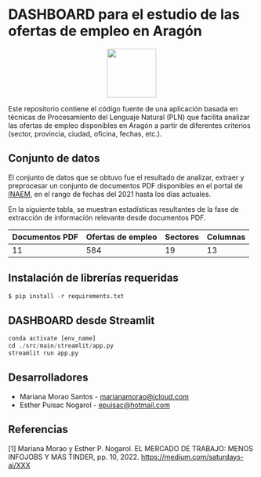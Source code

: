 # DASHBOARD para el estudio de las ofertas de empleo en Aragón

<!--- 
![alt text](https://github.com/[username]/[reponame]/blob/[branch]/icon_offer.png?raw=true)
--->

<p align="center">
  <img width="100" height="100"src="https://static.thenounproject.com/png/305581-200.png" />
</p>

Este repositorio contiene el código fuente de una aplicación basada en técnicas de Procesamiento del Lenguaje Natural (PLN) que facilita analizar las ofertas de empleo disponibles en Aragón a partir de diferentes criterios (sector, provincia, ciudad, oficina, fechas, etc.).

## Conjunto de datos
El conjunto de datos que se obtuvo fue el resultado de analizar, extraer y preprocesar un conjunto de documentos PDF disponibles en el portal de [INAEM](https://inaem.aragon.es/ofertas-de-empleo), en el rango de fechas del 2021 hasta los días actuales.

En la siguiente tabla, se muestran estadísticas resultantes de la fase de extracción de información relevante desde documentos PDF.

| **Documentos PDF** | **Ofertas de empleo** | **Sectores** | **Columnas** |
|---|---|---|---|
| 11 | 584 | 19 | 13 |

## Instalación de librerías requeridas

```python
$ pip install -r requirements.txt
```

## DASHBOARD desde Streamlit

```python
conda activate [env_name]
cd ./src/main/streamlit/app.py
streamlit run app.py
```

## Desarrolladores

- Mariana Morao Santos - [marianamorao@icloud.com](marianamorao@icloud.com)
- Esther Puisac Nogarol - [epuisac@hotmail.com](epuisac@hotmail.com)

## Referencias
[1] Mariana Morao y Esther P. Nogarol. EL MERCADO DE TRABAJO: MENOS INFOJOBS Y MÁS TINDER, pp. 10, 2022. https://medium.com/saturdays-ai/XXX
